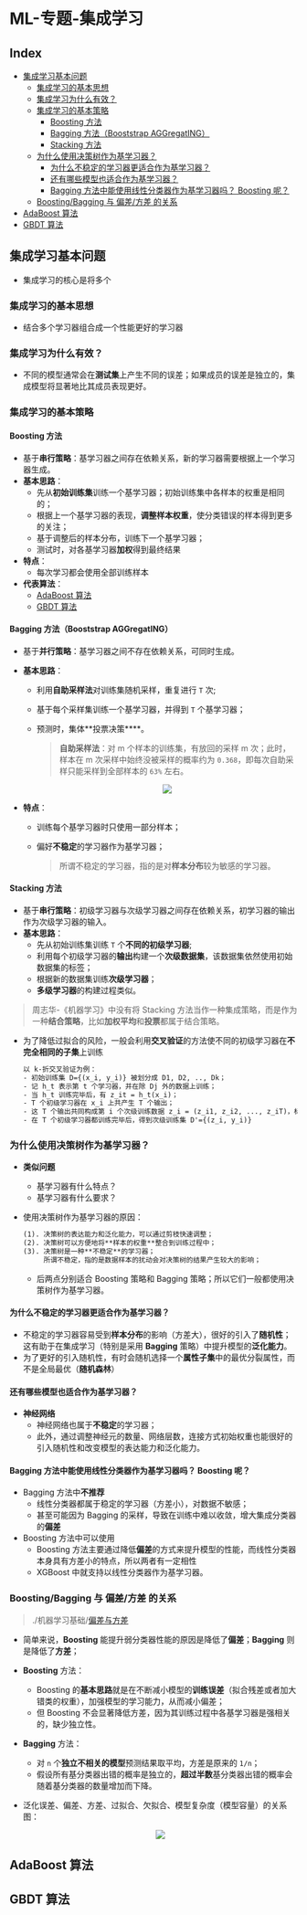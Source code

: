 ML-专题-集成学习
===

Index
---
<!-- TOC -->

- [集成学习基本问题](#集成学习基本问题)
  - [集成学习的基本思想](#集成学习的基本思想)
  - [集成学习为什么有效？](#集成学习为什么有效)
  - [集成学习的基本策略](#集成学习的基本策略)
    - [Boosting 方法](#boosting-方法)
    - [Bagging 方法（Booststrap AGGregatING）](#bagging-方法booststrap-aggregating)
    - [Stacking 方法](#stacking-方法)
  - [为什么使用决策树作为基学习器？](#为什么使用决策树作为基学习器)
    - [为什么不稳定的学习器更适合作为基学习器？](#为什么不稳定的学习器更适合作为基学习器)
    - [还有哪些模型也适合作为基学习器？](#还有哪些模型也适合作为基学习器)
    - [Bagging 方法中能使用线性分类器作为基学习器吗？ Boosting 呢？](#bagging-方法中能使用线性分类器作为基学习器吗-boosting-呢)
  - [Boosting/Bagging 与 偏差/方差 的关系](#boostingbagging-与-偏差方差-的关系)
- [AdaBoost 算法](#adaboost-算法)
- [GBDT 算法](#gbdt-算法)

<!-- /TOC -->

## 集成学习基本问题
- 集成学习的核心是将多个

### 集成学习的基本思想
- 结合多个学习器组合成一个性能更好的学习器

### 集成学习为什么有效？
- 不同的模型通常会在**测试集**上产生不同的误差；如果成员的误差是独立的，集成模型将显著地比其成员表现更好。

### 集成学习的基本策略

#### Boosting 方法
- 基于**串行策略**：基学习器之间存在依赖关系，新的学习器需要根据上一个学习器生成。
- **基本思路**：
  - 先从**初始训练集**训练一个基学习器；初始训练集中各样本的权重是相同的；
  - 根据上一个基学习器的表现，**调整样本权重**，使分类错误的样本得到更多的关注；
  - 基于调整后的样本分布，训练下一个基学习器；
  - 测试时，对各基学习器**加权**得到最终结果
- **特点**：
  - 每次学习都会使用全部训练样本
- **代表算法**：
  - [AdaBoost 算法](#adaboost-算法)
  - [GBDT 算法](#gbdt-算法)

#### Bagging 方法（Booststrap AGGregatING）
- 基于**并行策略**：基学习器之间不存在依赖关系，可同时生成。
- **基本思路**：
  - 利用**自助采样法**对训练集随机采样，重复进行 `T` 次;
  - 基于每个采样集训练一个基学习器，并得到 `T` 个基学习器；
  - 预测时，集体**投票决策****。
    > **自助采样法**：对 m 个样本的训练集，有放回的采样 m 次；此时，样本在 m 次采样中始终没被采样的概率约为 `0.368`，即每次自助采样只能采样到全部样本的 `63%` 左右。
      
    <div align="center"><a href="http://www.codecogs.com/eqnedit.php?latex=\fn_jvn&space;\lim_{m\to\infty}\left&space;(&space;1-\frac{1}{m}&space;\right&space;)^m\rightarrow&space;\frac{1}{e}\approx&space;0.368"><img src="../_assets/公式_20180902220459.png" height="" /></a></div>
  
- **特点**：
  - 训练每个基学习器时只使用一部分样本；
  - 偏好**不稳定**的学习器作为基学习器；
    
    > 所谓不稳定的学习器，指的是对**样本分布**较为敏感的学习器。

#### Stacking 方法
- 基于**串行策略**：初级学习器与次级学习器之间存在依赖关系，初学习器的输出作为次级学习器的输入。
- **基本思路**：
  - 先从初始训练集训练 `T` 个**不同的初级学习器**;
  - 利用每个初级学习器的**输出**构建一个**次级数据集**，该数据集依然使用初始数据集的标签；
  - 根据新的数据集训练**次级学习器**；
  - **多级学习器**的构建过程类似。
> 周志华-《机器学习》中没有将 Stacking 方法当作一种集成策略，而是作为一种**结合策略**，比如**加权平均**和**投票**都属于结合策略。

- 为了降低过拟合的风险，一般会利用**交叉验证**的方法使不同的初级学习器在**不完全相同的子集**上训练
  ```tex
  以 k-折交叉验证为例：
  - 初始训练集 D={(x_i, y_i)} 被划分成 D1, D2, .., Dk；
  - 记 h_t 表示第 t 个学习器，并在除 Dj 外的数据上训练；
  - 当 h_t 训练完毕后，有 z_it = h_t(x_i)；
  - T 个初级学习器在 x_i 上共产生 T 个输出；
  - 这 T 个输出共同构成第 i 个次级训练数据 z_i = (z_i1, z_i2, ..., z_iT)，标签依然为 y_i；
  - 在 T 个初级学习器都训练完毕后，得到次级训练集 D'={(z_i, y_i)}
  ```

### 为什么使用决策树作为基学习器？
- **类似问题**
  - 基学习器有什么特点？
  - 基学习器有什么要求？

- 使用决策树作为基学习器的原因：
  ```tex
  (1). 决策树的表达能力和泛化能力，可以通过剪枝快速调整；
  (2). 决策树可以方便地将**样本的权重**整合到训练过程中；
  (3). 决策树是一种**不稳定**的学习器；
       所谓不稳定，指的是数据样本的扰动会对决策树的结果产生较大的影响；
  ```
  - 后两点分别适合 Boosting 策略和 Bagging 策略；所以它们一般都使用决策树作为基学习器。
  
#### 为什么不稳定的学习器更适合作为基学习器？
- 不稳定的学习器容易受到**样本分布**的影响（方差大），很好的引入了**随机性**；这有助于在集成学习（特别是采用 **Bagging** 策略）中提升模型的**泛化能力**。
- 为了更好的引入随机性，有时会随机选择一个**属性子集**中的最优分裂属性，而不是全局最优（**随机森林**）

#### 还有哪些模型也适合作为基学习器？
- **神经网络**
  - 神经网络也属于**不稳定**的学习器；
  - 此外，通过调整神经元的数量、网络层数，连接方式初始权重也能很好的引入随机性和改变模型的表达能力和泛化能力。

#### Bagging 方法中能使用线性分类器作为基学习器吗？ Boosting 呢？
- Bagging 方法中**不推荐**
  - 线性分类器都属于稳定的学习器（方差小），对数据不敏感；
  - 甚至可能因为 Bagging 的采样，导致在训练中难以收敛，增大集成分类器的**偏差**
- Boosting 方法中可以使用
  - Boosting 方法主要通过降低**偏差**的方式来提升模型的性能，而线性分类器本身具有方差小的特点，所以两者有一定相性
  - XGBoost 中就支持以线性分类器作为基学习器。

### Boosting/Bagging 与 偏差/方差 的关系
> ./机器学习基础/[偏差与方差](./ML-A-机器学习基础.md#偏差与方差)

- 简单来说，**Boosting** 能提升弱分类器性能的原因是降低了**偏差**；**Bagging** 则是降低了**方差**；
- **Boosting** 方法：
  - Boosting 的**基本思路**就是在不断减小模型的**训练误差**（拟合残差或者加大错类的权重），加强模型的学习能力，从而减小偏差；
  - 但 Boosting 不会显著降低方差，因为其训练过程中各基学习器是强相关的，缺少独立性。
- **Bagging** 方法：
  - 对 `n` 个**独立不相关的模型**预测结果取平均，方差是原来的 `1/n`；
  - 假设所有基分类器出错的概率是独立的，**超过半数**基分类器出错的概率会随着基分类器的数量增加而下降。
- 泛化误差、偏差、方差、过拟合、欠拟合、模型复杂度（模型容量）的关系图：
  
  <div align="center"><img src="../_assets/TIM截图20180817214034.png" height="" /></div>

## AdaBoost 算法

## GBDT 算法
